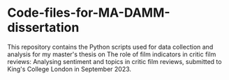 # Code-files-for-MA-DAMM-dissertation
This repository contains the Python scripts used for data collection and analysis for my master's thesis on The role of film indicators in critic film reviews: Analysing sentiment and topics in critic film reviews, submitted to King's College London in September 2023.

